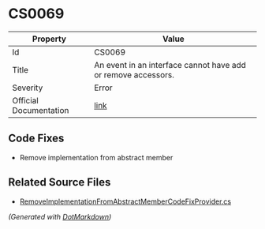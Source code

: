# CS0069

| Property               | Value                                                             |
| ---------------------- | ----------------------------------------------------------------- |
| Id                     | CS0069                                                            |
| Title                  | An event in an interface cannot have add or remove accessors\.    |
| Severity               | Error                                                             |
| Official Documentation | [link](http://docs.microsoft.com/en-us/dotnet/csharp/misc/cs0069) |

## Code Fixes

* Remove implementation from abstract member

## Related Source Files

* [RemoveImplementationFromAbstractMemberCodeFixProvider.cs](../../src/CodeFixes/CSharp/CodeFixes/RemoveImplementationFromAbstractMemberCodeFixProvider.cs)

*\(Generated with [DotMarkdown](http://github.com/JosefPihrt/DotMarkdown)\)*